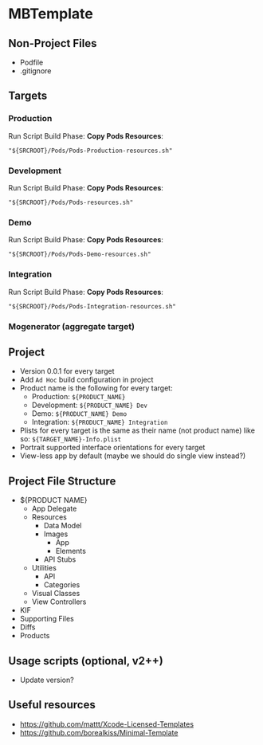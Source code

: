 # MBTemplate

## Non-Project Files

* Podfile
* .gitignore

## Targets

### Production

Run Script Build Phase: **Copy Pods Resources**:

`"${SRCROOT}/Pods/Pods-Production-resources.sh"`

### Development

Run Script Build Phase: **Copy Pods Resources**:

`"${SRCROOT}/Pods/Pods-resources.sh"`

### Demo

Run Script Build Phase: **Copy Pods Resources**:

`"${SRCROOT}/Pods/Pods-Demo-resources.sh"`

### Integration

Run Script Build Phase: **Copy Pods Resources**:

`"${SRCROOT}/Pods/Pods-Integration-resources.sh"`

### Mogenerator (aggregate target)

## Project

* Version 0.0.1 for every target
* Add `Ad Hoc` build configuration in project
* Product name is the following for every target:
	* Production: `${PRODUCT_NAME}`
	* Development: `${PRODUCT_NAME} Dev`
	* Demo: `${PRODUCT_NAME} Demo`
	* Integration: `${PRODUCT_NAME} Integration`
* Plists for every target is the same as their name (not product name) like so: `${TARGET_NAME}-Info.plist`
* Portrait supported interface orientations for every target
* View-less app by default (maybe we should do single view instead?)

## Project File Structure

* ${PRODUCT NAME}
	* App Delegate
	* Resources
		* Data Model
		* Images
			* App
			* Elements
		* API Stubs
	* Utilities
		* API
		* Categories
	* Visual Classes
	* View Controllers
* KIF
* Supporting Files
* Diffs
* Products

## Usage scripts (optional, v2++)

* Update version?

## Useful resources

* https://github.com/mattt/Xcode-Licensed-Templates
* https://github.com/borealkiss/Minimal-Template